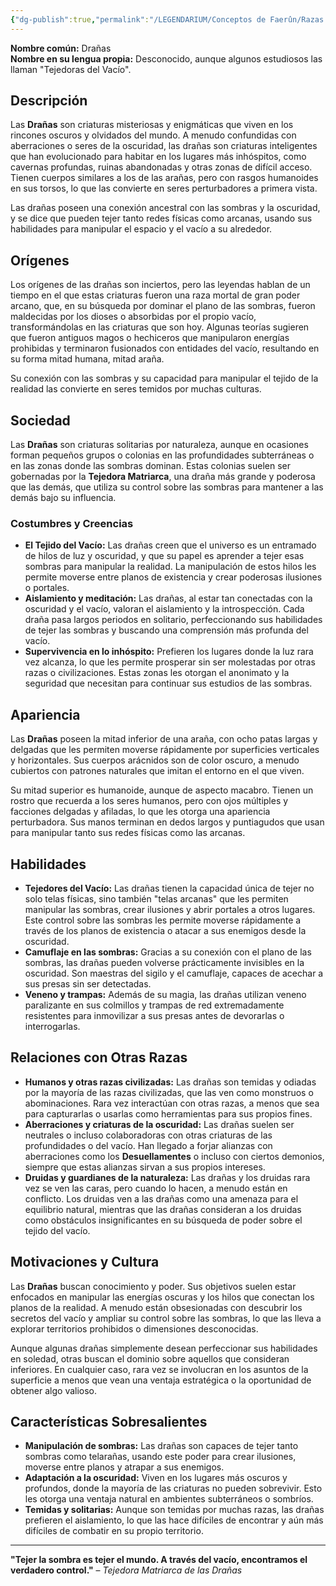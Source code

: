 ```yaml
---
{"dg-publish":true,"permalink":"/LEGENDARIUM/Conceptos de Faerûn/Razas y especies/Draña/"}
---
```


**Nombre común:** Drañas  
**Nombre en su lengua propia:** Desconocido, aunque algunos estudiosos las llaman "Tejedoras del Vacío".

## Descripción

Las **Drañas** son criaturas misteriosas y enigmáticas que viven en los rincones oscuros y olvidados del mundo. A menudo confundidas con aberraciones o seres de la oscuridad, las drañas son criaturas inteligentes que han evolucionado para habitar en los lugares más inhóspitos, como cavernas profundas, ruinas abandonadas y otras zonas de difícil acceso. Tienen cuerpos similares a los de las arañas, pero con rasgos humanoides en sus torsos, lo que las convierte en seres perturbadores a primera vista. 

Las drañas poseen una conexión ancestral con las sombras y la oscuridad, y se dice que pueden tejer tanto redes físicas como arcanas, usando sus habilidades para manipular el espacio y el vacío a su alrededor.

## Orígenes

Los orígenes de las drañas son inciertos, pero las leyendas hablan de un tiempo en el que estas criaturas fueron una raza mortal de gran poder arcano, que, en su búsqueda por dominar el plano de las sombras, fueron maldecidas por los dioses o absorbidas por el propio vacío, transformándolas en las criaturas que son hoy. Algunas teorías sugieren que fueron antiguos magos o hechiceros que manipularon energías prohibidas y terminaron fusionados con entidades del vacío, resultando en su forma mitad humana, mitad araña.

Su conexión con las sombras y su capacidad para manipular el tejido de la realidad las convierte en seres temidos por muchas culturas.

## Sociedad

Las **Drañas** son criaturas solitarias por naturaleza, aunque en ocasiones forman pequeños grupos o colonias en las profundidades subterráneas o en las zonas donde las sombras dominan. Estas colonias suelen ser gobernadas por la **Tejedora Matriarca**, una draña más grande y poderosa que las demás, que utiliza su control sobre las sombras para mantener a las demás bajo su influencia.

### Costumbres y Creencias

- **El Tejido del Vacío:** Las drañas creen que el universo es un entramado de hilos de luz y oscuridad, y que su papel es aprender a tejer esas sombras para manipular la realidad. La manipulación de estos hilos les permite moverse entre planos de existencia y crear poderosas ilusiones o portales.
- **Aislamiento y meditación:** Las drañas, al estar tan conectadas con la oscuridad y el vacío, valoran el aislamiento y la introspección. Cada draña pasa largos periodos en solitario, perfeccionando sus habilidades de tejer las sombras y buscando una comprensión más profunda del vacío.
- **Supervivencia en lo inhóspito:** Prefieren los lugares donde la luz rara vez alcanza, lo que les permite prosperar sin ser molestadas por otras razas o civilizaciones. Estas zonas les otorgan el anonimato y la seguridad que necesitan para continuar sus estudios de las sombras.

## Apariencia

Las **Drañas** poseen la mitad inferior de una araña, con ocho patas largas y delgadas que les permiten moverse rápidamente por superficies verticales y horizontales. Sus cuerpos arácnidos son de color oscuro, a menudo cubiertos con patrones naturales que imitan el entorno en el que viven.

Su mitad superior es humanoide, aunque de aspecto macabro. Tienen un rostro que recuerda a los seres humanos, pero con ojos múltiples y facciones delgadas y afiladas, lo que les otorga una apariencia perturbadora. Sus manos terminan en dedos largos y puntiagudos que usan para manipular tanto sus redes físicas como las arcanas.

## Habilidades

- **Tejedores del Vacío:** Las drañas tienen la capacidad única de tejer no solo telas físicas, sino también "telas arcanas" que les permiten manipular las sombras, crear ilusiones y abrir portales a otros lugares. Este control sobre las sombras les permite moverse rápidamente a través de los planos de existencia o atacar a sus enemigos desde la oscuridad.
- **Camuflaje en las sombras:** Gracias a su conexión con el plano de las sombras, las drañas pueden volverse prácticamente invisibles en la oscuridad. Son maestras del sigilo y el camuflaje, capaces de acechar a sus presas sin ser detectadas.
- **Veneno y trampas:** Además de su magia, las drañas utilizan veneno paralizante en sus colmillos y trampas de red extremadamente resistentes para inmovilizar a sus presas antes de devorarlas o interrogarlas.

## Relaciones con Otras Razas

- **Humanos y otras razas civilizadas:** Las drañas son temidas y odiadas por la mayoría de las razas civilizadas, que las ven como monstruos o abominaciones. Rara vez interactúan con otras razas, a menos que sea para capturarlas o usarlas como herramientas para sus propios fines.
- **Aberraciones y criaturas de la oscuridad:** Las drañas suelen ser neutrales o incluso colaboradoras con otras criaturas de las profundidades o del vacío. Han llegado a forjar alianzas con aberraciones como los **Desuellamentes** o incluso con ciertos demonios, siempre que estas alianzas sirvan a sus propios intereses.
- **Druidas y guardianes de la naturaleza:** Las drañas y los druidas rara vez se ven las caras, pero cuando lo hacen, a menudo están en conflicto. Los druidas ven a las drañas como una amenaza para el equilibrio natural, mientras que las drañas consideran a los druidas como obstáculos insignificantes en su búsqueda de poder sobre el tejido del vacío.

## Motivaciones y Cultura

Las **Drañas** buscan conocimiento y poder. Sus objetivos suelen estar enfocados en manipular las energías oscuras y los hilos que conectan los planos de la realidad. A menudo están obsesionadas con descubrir los secretos del vacío y ampliar su control sobre las sombras, lo que las lleva a explorar territorios prohibidos o dimensiones desconocidas.

Aunque algunas drañas simplemente desean perfeccionar sus habilidades en soledad, otras buscan el dominio sobre aquellos que consideran inferiores. En cualquier caso, rara vez se involucran en los asuntos de la superficie a menos que vean una ventaja estratégica o la oportunidad de obtener algo valioso.

## Características Sobresalientes

- **Manipulación de sombras:** Las drañas son capaces de tejer tanto sombras como telarañas, usando este poder para crear ilusiones, moverse entre planos y atrapar a sus enemigos.
- **Adaptación a la oscuridad:** Viven en los lugares más oscuros y profundos, donde la mayoría de las criaturas no pueden sobrevivir. Esto les otorga una ventaja natural en ambientes subterráneos o sombríos.
- **Temidas y solitarias:** Aunque son temidas por muchas razas, las drañas prefieren el aislamiento, lo que las hace difíciles de encontrar y aún más difíciles de combatir en su propio territorio.

---

**"Tejer la sombra es tejer el mundo. A través del vacío, encontramos el verdadero control."** – *Tejedora Matriarca de las Drañas*
